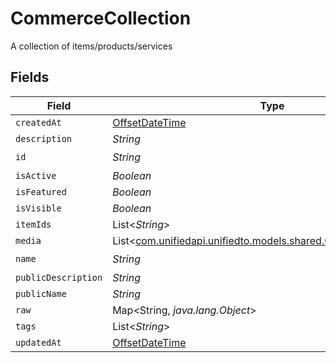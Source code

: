 # CommerceCollection

A collection of items/products/services


## Fields

| Field                                                                                                      | Type                                                                                                       | Required                                                                                                   | Description                                                                                                |
| ---------------------------------------------------------------------------------------------------------- | ---------------------------------------------------------------------------------------------------------- | ---------------------------------------------------------------------------------------------------------- | ---------------------------------------------------------------------------------------------------------- |
| `createdAt`                                                                                                | [OffsetDateTime](https://docs.oracle.com/javase/8/docs/api/java/time/OffsetDateTime.html)                  | :heavy_minus_sign:                                                                                         | N/A                                                                                                        |
| `description`                                                                                              | *String*                                                                                                   | :heavy_minus_sign:                                                                                         | N/A                                                                                                        |
| `id`                                                                                                       | *String*                                                                                                   | :heavy_check_mark:                                                                                         | N/A                                                                                                        |
| `isActive`                                                                                                 | *Boolean*                                                                                                  | :heavy_minus_sign:                                                                                         | N/A                                                                                                        |
| `isFeatured`                                                                                               | *Boolean*                                                                                                  | :heavy_minus_sign:                                                                                         | N/A                                                                                                        |
| `isVisible`                                                                                                | *Boolean*                                                                                                  | :heavy_minus_sign:                                                                                         | N/A                                                                                                        |
| `itemIds`                                                                                                  | List<*String*>                                                                                             | :heavy_minus_sign:                                                                                         | N/A                                                                                                        |
| `media`                                                                                                    | List<[com.unifiedapi.unifiedto.models.shared.CommerceItemMedia](../../models/shared/CommerceItemMedia.md)> | :heavy_minus_sign:                                                                                         | N/A                                                                                                        |
| `name`                                                                                                     | *String*                                                                                                   | :heavy_check_mark:                                                                                         | N/A                                                                                                        |
| `publicDescription`                                                                                        | *String*                                                                                                   | :heavy_minus_sign:                                                                                         | N/A                                                                                                        |
| `publicName`                                                                                               | *String*                                                                                                   | :heavy_minus_sign:                                                                                         | N/A                                                                                                        |
| `raw`                                                                                                      | Map<String, *java.lang.Object*>                                                                            | :heavy_minus_sign:                                                                                         | N/A                                                                                                        |
| `tags`                                                                                                     | List<*String*>                                                                                             | :heavy_minus_sign:                                                                                         | N/A                                                                                                        |
| `updatedAt`                                                                                                | [OffsetDateTime](https://docs.oracle.com/javase/8/docs/api/java/time/OffsetDateTime.html)                  | :heavy_minus_sign:                                                                                         | N/A                                                                                                        |